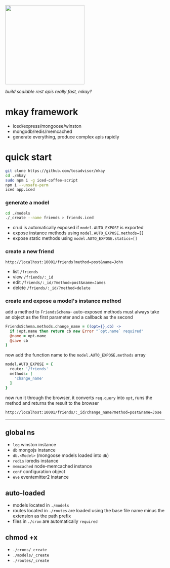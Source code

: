 <p align="xcenter">
  <img src="https://taky.s3.amazonaws.com/41h59xjd1rkk.png" width="250">
</p>

_build scalable rest apis really fast, mkay?_

# mkay framework
- iced/express/mongoose/winston
- mongodb/redis/memcached
- generate everything, produce complex apis rapidly

# quick start

```bash
git clone https://github.com/tosadvisor/mkay
cd ./mkay
sudo npm i -g iced-coffee-script
npm i --unsafe-perm
iced app.iced
```

### generate a model

```bash
cd ./models
./_create --name friends > friends.iced
```

- crud is automatically exposed if `model.AUTO_EXPOSE` is exported
- expose instance methods using `model.AUTO_EXPOSE.methods=[]`
- expose static methods using `model.AUTO_EXPOSE.statics=[]`

### create a new friend

`http://localhost:10001/friends?method=post&name=John`

- list `/friends`
- view `/friends/:_id`
- edit `/friends/:_id/?method=post&name=James`
- delete `/friends/:_id/?method=delete`

### create and expose a model's instance method

add a method to `FriendsSchema`- auto-exposed methods must always
take an object as the first parameter and a callback as the second

```coffeescript
FriendsSchema.methods.change_name = ((opt={},cb) ->
  if !opt.name then return cb new Error "`opt.name` required"
  @name = opt.name
  @save cb
)
```

now add the function name to the `model.AUTO_EXPOSE.methods` array

```coffeescript
model.AUTO_EXPOSE = {
  route: '/friends'
  methods: [
    'change_name'
  ]
}
```

now run it through the browser, it converts `req.query` into `opt`, runs the
method and returns the result to the browser

`http://localhost:10001/friends/:_id/change_name?method=post&name=Jose`

---

## global ns
- `log` winston instance
- `db` mongojs instance
- `db.<Model>` (mongoose models loaded into `db`)
- `redis` ioredis instance
- `memcached` node-memcached instance
- `conf` configuration object
- `eve` eventemitter2 instance

## auto-loaded
- models located in `./models`
- routes located in `./routes` are loaded using the base file name minus the
  extension as the path prefix
- files in `./cron` are automatically `required`

## chmod +x
- `./crons/_create`
- `./models/_create`
- `./routes/_create`

